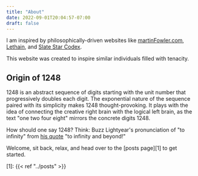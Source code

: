 ```yaml
---
title: "About"
date: 2022-09-01T20:04:57-07:00
draft: false
---
```


I am inspired by philosophically-driven websites like
[martinFowler.com](https://martinfowler.com/),
[Lethain](https://lethain.com/), and
[Slate Star Codex](https://slatestarcodex.com/).

This website was created to inspire similar individuals filled with tenacity.

## Origin of 1248

1248 is an abstract sequence of digits starting with the unit number
that progressively doubles each digit.
The exponential nature of the sequence paired
with its simplicity makes 1248 thought-provoking.
It plays with the idea of connecting the creative right brain
with the logical left brain,
as the text "one two four eight" mirrors the concrete digits 1248.

How should one say 1248?
Think: Buzz Lightyear's pronunciation of "to infinity" from
[his quote](https://youtu.be/sEQoOjj7j4o) "to infinity and beyond!"

Welcome, sit back, relax, and head over to the [posts page][1] to get started.

[1]: {{< ref "../posts" >}}
